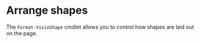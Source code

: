 # Arrange shapes



The `Format-VisioShape` cmdlet allows you to control how shapes are laid out on the page.

###  <a id="aligning-shapes"></a>

###  <a id="distributing-shapes-along-an-axis"></a>

###  <a id="nudge-shapes"></a>

